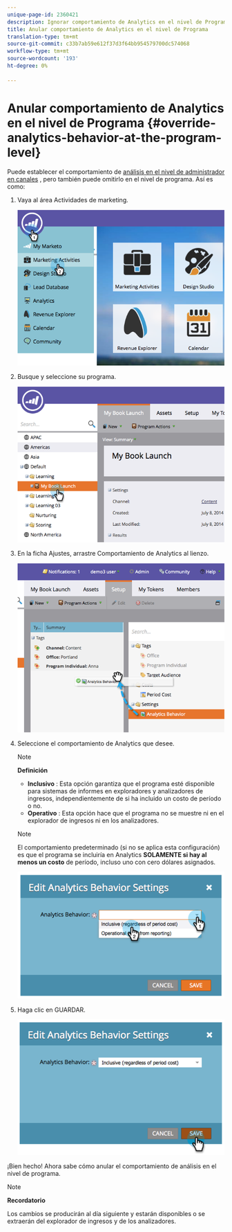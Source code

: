 ```yaml
---
unique-page-id: 2360421
description: Ignorar comportamiento de Analytics en el nivel de Programa - Documentos de marketing - Documentación del producto
title: Anular comportamiento de Analytics en el nivel de Programa
translation-type: tm+mt
source-git-commit: c33b7ab59e612f37d3f64bb954579700dc574068
workflow-type: tm+mt
source-wordcount: '193'
ht-degree: 0%

---
```



# Anular comportamiento de Analytics en el nivel de Programa {#override-analytics-behavior-at-the-program-level}

Puede establecer el comportamiento de [análisis en el nivel de administrador en canales](make-a-program-without-a-period-cost-available-in-revenue-explorer-and-analyzers.md) , pero también puede omitirlo en el nivel de programa. Así es como:

1. Vaya al área Actividades de marketing.

   ![](assets/image2014-9-24-11-3a40-3a46.png)

1. Busque y seleccione su programa.

   ![](assets/image2014-9-24-11-3a40-3a57.png)

1. En la ficha Ajustes, arrastre Comportamiento de Analytics al lienzo.

   ![](assets/image2014-9-24-11-3a41-3a2.png)

1. Seleccione el comportamiento de Analytics que desee.

   >[!NOTE]
   >
   >**Definición**
   >
   >* **Inclusivo** : Esta opción garantiza que el programa esté disponible para sistemas de informes en exploradores y analizadores de ingresos, independientemente de si ha incluido un costo de período o no.
   >* **Operativo** : Esta opción hace que el programa no se muestre ni en el explorador de ingresos ni en los analizadores.


   >[!NOTE]
   >
   >El comportamiento predeterminado (si no se aplica esta configuración) es que el programa se incluiría en Analytics **SOLAMENTE si hay al menos un costo** de período, incluso uno con cero dólares asignados.

   ![](assets/image2014-9-24-11-3a42-3a0.png)

1. Haga clic en GUARDAR.

   ![](assets/image2014-9-24-11-3a42-3a6.png)

¡Bien hecho! Ahora sabe cómo anular el comportamiento de análisis en el nivel de programa.

>[!NOTE]
>
>**Recordatorio**
>
>Los cambios se producirán al día siguiente y estarán disponibles o se extraerán del explorador de ingresos y de los analizadores.

